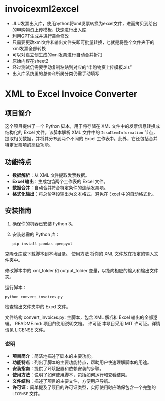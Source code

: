 # invoicexml2excel
- JLU发票出入库，使用python将xml发票转换为excel文件，进而拷贝到给出的申购物资上传模板，快速进行出入库.
- 利用GPT生成并进行简单修改
- 只需要更改xml文件和输出文件夹即可批量转换，也就是将整个文件夹下的xml发票全部转换
- 可以对嘉立创生成的xml发票进行自动合并折扣
- 原始内容在sheet2
- 经过测试仍需要手动复制粘贴到对应的“申购物资上传模板.xls”
- 出入库系统里的总价和所属分类仍需手动填写

# XML to Excel Invoice Converter

## 项目简介

这个项目提供了一个 Python 脚本，用于将存储在 XML 文件中的发票信息转换成结构化的 Excel 文件。该脚本解析 XML 文件中的 `IssuItemInformation` 节点，提取相关数据，并将其分布到两个不同的 Excel 工作表中。此外，它还包括合并特定发票项的高级功能。

## 功能特点

- **数据解析**：从 XML 文件提取发票数据。
- **Excel 输出**：生成包含两个工作表的 Excel 文件。
- **数据合并**：自动合并符合特定条件的连续发票项。
- **格式化输出**：将总价字段输出为文本格式，避免在 Excel 中的自动格式化。

## 安装指南

1. 确保你的机器已安装 Python 3。
2. 安装必需的 Python 库：

   ```bash
   pip install pandas openpyxl
   ```
克隆仓库或下载脚本到本地目录。
使用方法
将你的 XML 文件放在指定的输入文件夹中。

修改脚本中的 xml_folder 和 output_folder 变量，以指向相应的输入和输出文件夹。

运行脚本：

  ```bash
  python convert_invoices.py
  ```
检查输出文件夹中的 Excel 文件。

文件结构
convert_invoices.py: 主脚本，包含 XML 解析和 Excel 输出的全部逻辑。
README.md: 项目的使用说明文档。
许可证
本项目采用 MIT 许可证。详情请见 LICENSE 文件。

### 说明

- **项目简介**：简洁地描述了脚本的主要功能。
- **功能特点**：列出了脚本的主要功能特点，帮助用户快速理解脚本的用途。
- **安装指南**：提供了环境配置和依赖安装的步骤。
- **使用方法**：说明了如何使用脚本，包括如何运行和查看结果。
- **文件结构**：描述了项目的主要文件，方便用户导航。
- **许可证**：简单提及了项目的许可证类型，实际使用时应确保包含一个完整的 `LICENSE` 文件。
